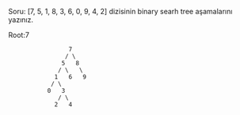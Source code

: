 Soru:	[7, 5, 1, 8, 3, 6, 0, 9, 4, 2] dizisinin binary searh tree aşamalarını yazınız.

Root:7
					
                     7
				    / \
                   5   8
                  / \   \
                 1   6   9
                / \
               0   3
                  / \
                 2   4